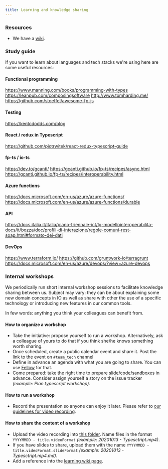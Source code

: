 ```yaml
---
title: Learning and knowledge sharing
---
```


### Resources

- We have a [wiki](https://sites.google.com/pagopa.it/io-wiki/io-home).

### Study guide

If you want to learn about languages and tech stacks we're using here are
some useful resources:

#### Functional programming

https://www.manning.com/books/programming-with-types
https://leanpub.com/composingsoftware
http://www.tomharding.me/
https://github.com/stoeffel/awesome-fp-js

#### Testing

https://kentcdodds.com/blog

#### React / redux in Typescript

https://github.com/piotrwitek/react-redux-typescript-guide

#### fp-ts / io-ts

https://dev.to/gcanti/
https://gcanti.github.io/fp-ts/recipes/async.html
https://gcanti.github.io/fp-ts/recipes/interoperability.html

#### Azure functions

https://docs.microsoft.com/en-us/azure/azure-functions/
https://docs.microsoft.com/en-us/azure/azure-functions/durable

#### API

https://docs.italia.it/italia/piano-triennale-ict/lg-modellointeroperabilita-docs/it/bozza/doc/profili-di-interazione/regole-comuni-rest-soap.html#formato-dei-dati

#### DevOps

https://www.terraform.io/
https://github.com/gruntwork-io/terragrunt
https://docs.microsoft.com/en-us/azure/devops/?view=azure-devops

### Internal workshops

We periodically run short internal workshop sessions to facilitate knowledge sharing between us.
Subject may vary: they can be about explaining some new domain concepts in IO as well as share with other the use of a specific technology or introducing new features in our common tools.

In few words: anything you think your colleagues can benefit from.

#### How to organize a workshop

- Take the initiative: propose yourself to run a workshop. Alternatively, ask a colleague of yours to do that if you think she/he knows something worth sharing.
- Once scheduled, create a public calendar event and share it. Post the link to the event on `#team_tech` channel
- Define in advance an agenda with what you are going to share. You can use [Fellow](https://pagopa.fellow.app) for that.
- Come prepared: take the right time to prepare slide/code/sandboxes in advance. Consider assign yourself a story on the issue tracker _(example: Plan typescript workshop)_.

#### How to run a workshop

- Record the presentation so anyone can enjoy it later. Please refer to [our guidelines for video recording](https://github.com/pagopa/io-handbook/blob/master/communication.md#video-recordings).

#### How to share the content of a workshop

- Upload the video recording into [this folder](https://drive.google.com/drive/u/0/folders/1sqSQ7qnqvtDte8joCWziYmTRWmKd7fdt). Name files in the format `YYYYMMDD - title.videoFormat` _(example: 20201013 - Typesctript.mp4)_.
- If you have slides to share, upload them with the name `YYYYMMDD - title.videoFormat.slideFormat` _(example: 20201013 - Typesctript.mp4.md)_.
- Add a reference into the [learning wiki page](https://sites.google.com/pagopa.it/io-wiki/io-home/learning).
